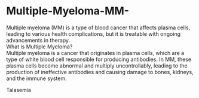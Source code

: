 # Multiple-Myeloma-MM-
Multiple myeloma (MM) is a type of blood cancer that affects plasma cells, leading to various health complications, but it is treatable with ongoing advancements in therapy.</br>
What is Multiple Myeloma?</br>
Multiple myeloma is a cancer that originates in plasma cells, which are a type of white blood cell responsible for producing antibodies. In MM, these plasma cells become abnormal and multiply uncontrollably, leading to the production of ineffective antibodies and causing damage to bones, kidneys, and the immune system. 


Talasemia

